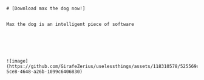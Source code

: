                                                                                                                                   # [Download max the dog now!]
																																																			                        
						                                                                        Max the dog is an intelligent piece of software






    ![image](https://github.com/GirafeZerius/uselessthings/assets/118310578/525569c1-5ce8-4648-a26b-1099c6406830)

                             
					                                                       



                                                                                     






















































































     
